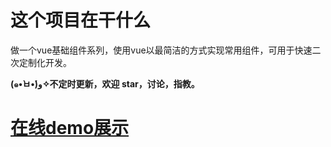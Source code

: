 # 这个项目在干什么
做一个vue基础组件系列，使用vue以最简洁的方式实现常用组件，可用于快速二次定制化开发。

**(๑•̀ㅂ•́)و✧不定时更新，欢迎 star，讨论，指教。**

# [在线demo展示](http://lfyfly.gitee.io/vue-basic-components/live-demos/#/vue-carousel)
